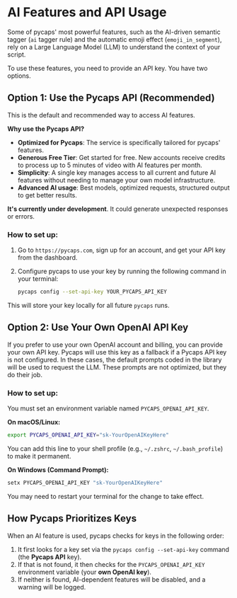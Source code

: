 # AI Features and API Usage

Some of pycaps' most powerful features, such as the AI-driven semantic tagger (`ai` tagger rule) and the automatic emoji effect (`emoji_in_segment`), rely on a Large Language Model (LLM) to understand the context of your script.

To use these features, you need to provide an API key. You have two options.

## Option 1: Use the Pycaps API (Recommended)

This is the default and recommended way to access AI features.

**Why use the Pycaps API?**
*   **Optimized for Pycaps**: The service is specifically tailored for pycaps' features.
*   **Generous Free Tier**: Get started for free. New accounts receive credits to process up to 5 minutes of video with AI features per month.
*   **Simplicity**: A single key manages access to all current and future AI features without needing to manage your own model infrastructure.
*   **Advanced AI usage**: Best models, optimized requests, structured output to get better results.

**It's currently under development**. It could generate unexpected responses or errors.

### How to set up:

1.  Go to `https://pycaps.com`, sign up for an account, and get your API key from the dashboard.
2.  Configure pycaps to use your key by running the following command in your terminal:

    ```bash
    pycaps config --set-api-key YOUR_PYCAPS_API_KEY
    ```

This will store your key locally for all future `pycaps` runs.

## Option 2: Use Your Own OpenAI API Key

If you prefer to use your own OpenAI account and billing, you can provide your own API key. Pycaps will use this key as a fallback if a Pycaps API key is not configured. In these cases, the default prompts coded in the library will be used to request the LLM. These prompts are not optimized, but they do their job.

### How to set up:

You must set an environment variable named `PYCAPS_OPENAI_API_KEY`.

**On macOS/Linux:**
```bash
export PYCAPS_OPENAI_API_KEY="sk-YourOpenAIKeyHere"
```
You can add this line to your shell profile (e.g., `~/.zshrc`, `~/.bash_profile`) to make it permanent.

**On Windows (Command Prompt):**
```powershell
setx PYCAPS_OPENAI_API_KEY "sk-YourOpenAIKeyHere"
```
You may need to restart your terminal for the change to take effect.

## How Pycaps Prioritizes Keys

When an AI feature is used, pycaps checks for keys in the following order:

1.  It first looks for a key set via the `pycaps config --set-api-key` command (the **Pycaps API** key).
2.  If that is not found, it then checks for the `PYCAPS_OPENAI_API_KEY` environment variable (your **own OpenAI key**).
3.  If neither is found, AI-dependent features will be disabled, and a warning will be logged.
